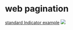 # web pagination

[standard Indicator example](./example/lib/main.dart)
![](![](https://raw.githubusercontent.com/lazyee/ImageHosting/master/img/%E6%88%AA%E5%B1%8F2021-11-09%20%E4%B8%8B%E5%8D%8812.29.01.png))  

